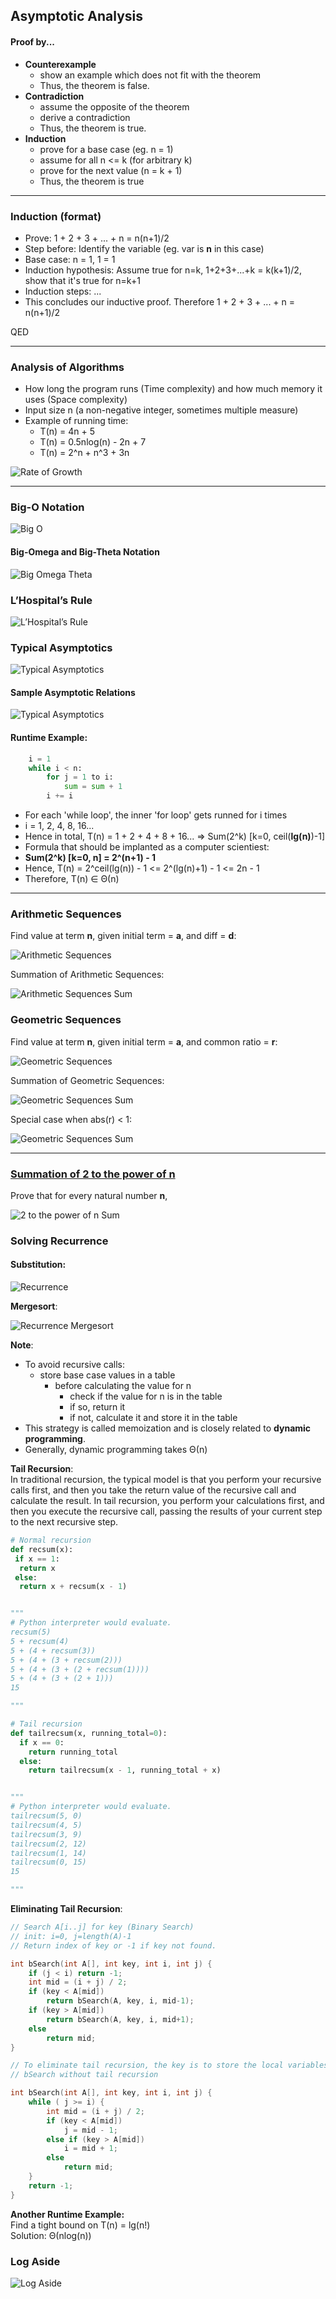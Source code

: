 ## Asymptotic Analysis
#### Proof by...
- __Counterexample__
	- show an example which does not fit with the theorem
	- Thus, the theorem is false.
- __Contradiction__
	- assume the opposite of the theorem
	- derive a contradiction
	- Thus, the theorem is true.
- __Induction__
	- prove for a base case (eg. n = 1)
	- assume for all n <= k (for arbitrary k)
	- prove for the next value (n = k + 1)
	- Thus, the theorem is true

- - -

### Induction (format)
- Prove: 1 + 2 + 3 + ... + n = n(n+1)/2
- Step before: Identify the variable (eg. var is __n__ in this case)
- Base case: n = 1, 1 = 1
- Induction hypothesis: Assume true for n=k, 1+2+3+...+k = k(k+1)/2, show that it's true for n=k+1
- Induction steps: ...
- This concludes our inductive proof. Therefore 1 + 2 + 3 + ... + n = n(n+1)/2

QED

- - -

### Analysis of Algorithms
- How long the program runs (Time complexity) and how much memory it uses (Space complexity)
- Input size n (a non-negative integer, sometimes multiple measure)
- Example of running time:
	- T(n) =  4n + 5
	- T(n) = 0.5nlog(n) - 2n + 7
	- T(n) = 2^n + n^3 + 3n

![Rate of Growth](./img/rate.png)

- - -

### Big-O Notation
![Big O](./img/bigo.png)

#### Big-Omega and Big-Theta Notation
![Big Omega Theta](./img/bigt.png)

### L’Hospital’s Rule
![L’Hospital’s Rule](./img/lhrule.png)

### Typical Asymptotics
![Typical Asymptotics](./img/type.png)

#### Sample Asymptotic Relations
![Typical Asymptotics](./img/rel.png)

#### Runtime Example:
```python
	i = 1
	while i < n:
		for j = 1 to i:
			sum = sum + 1
		i += i
```
- For each 'while loop', the inner 'for loop' gets runned for i times
- i = 1, 2, 4, 8, 16...
- Hence in total, T(n) = 1 + 2 + 4 + 8 + 16...  => Sum(2^k) [k=0, ceil(__lg(n)__)-1]
- Formula that should be implanted as a computer scientiest:
- __Sum(2^k) [k=0, n] = 2^(n+1) - 1__
- Hence, T(n) = 2^ceil(lg(n)) - 1 <= 2^(lg(n)+1) - 1 <= 2n - 1
- Therefore, T(n) ∈ Θ(n)

- - -

### Arithmetic Sequences
Find value at term __n__, given initial term = __a__, and diff = __d__:

![Arithmetic Sequences](./img/arith.png)

Summation of Arithmetic Sequences:

![Arithmetic Sequences Sum](./img/asum.png)

### Geometric Sequences
Find value at term __n__, given initial term = __a__, and common ratio = __r__:

![Geometric Sequences](./img/geo.png)

Summation of Geometric Sequences:

![Geometric Sequences Sum](./img/geosum.png)

Special case when abs(r) < 1:

![Geometric Sequences Sum](./img/geosum2.png)

- - -

### [Summation of 2 to the power of n](http://math.stackexchange.com/questions/22599/how-do-i-prove-this-by-induction-sum-of-powers-of-2)
Prove that for every natural number __n__,

![2 to the power of n Sum](./img/2power.png)

### Solving Recurrence

#### Substitution:
![Recurrence](./img/recur.png)

__Mergesort__:

![Recurrence Mergesort](./img/merge.png)

__Note__:

- To avoid recursive calls:
  - store base case values in a table
	- before calculating the value for n
		- check if the value for n is in the table
		- if so, return it
		- if not, calculate it and store it in the table
- This strategy is called memoization and is closely related to __dynamic programming__.
- Generally, dynamic programming takes Θ(n)

__Tail Recursion__: <br>
In traditional recursion, the typical model is that you perform your recursive calls first, and then you take the return value of the recursive call and calculate the result.
In tail recursion, you perform your calculations first, and then you execute the recursive call, passing the results of your current step to the next recursive step. <br>

```python
# Normal recursion
def recsum(x):
 if x == 1:
  return x
 else:
  return x + recsum(x - 1)


"""
# Python interpreter would evaluate.
recsum(5)
5 + recsum(4)
5 + (4 + recsum(3))
5 + (4 + (3 + recsum(2)))
5 + (4 + (3 + (2 + recsum(1))))
5 + (4 + (3 + (2 + 1)))
15

"""

# Tail recursion
def tailrecsum(x, running_total=0):
  if x == 0:
    return running_total
  else:
    return tailrecsum(x - 1, running_total + x)


"""
# Python interpreter would evaluate.
tailrecsum(5, 0)
tailrecsum(4, 5)
tailrecsum(3, 9)
tailrecsum(2, 12)
tailrecsum(1, 14)
tailrecsum(0, 15)
15

"""

```

__Eliminating Tail Recursion__: <br>

```c
// Search A[i..j] for key (Binary Search)
// init: i=0, j=length(A)-1
// Return index of key or -1 if key not found.

int bSearch(int A[], int key, int i, int j) {
	if (j < i) return -1;
	int mid = (i + j) / 2;
	if (key < A[mid])
		return bSearch(A, key, i, mid-1);
	if (key > A[mid])
		return bSearch(A, key, i, mid+1);
	else
		return mid;
}

// To eliminate tail recursion, the key is to store the local variables
// bSearch without tail recursion

int bSearch(int A[], int key, int i, int j) {
	while ( j >= i) {
		int mid = (i + j) / 2;
		if (key < A[mid])
			j = mid - 1;
		else if (key > A[mid])
			i = mid + 1;
		else
			return mid;
	}
	return -1;
}

```

__Another Runtime Example:__ <br>
Find a tight bound on T(n) = lg(n!) <br>
Solution: Θ(nlog(n))

### Log Aside
![Log Aside](./img/log.png)


